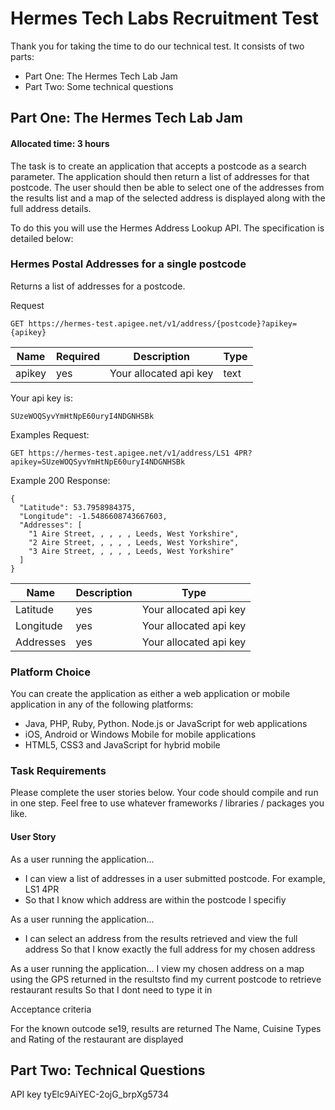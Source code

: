 # Hermes Tech Labs Recruitment Test

Thank you for taking the time to do our technical test. It consists of two parts:

* Part One: The Hermes Tech Lab Jam
* Part Two: Some technical questions

Part One: The Hermes Tech Lab Jam
------

#### Allocated time: 3 hours
The task is to create an application that accepts a postcode as a search parameter. The application should then return a list of addresses for that postcode. The user should then be able to select one of the addresses from the results list and a map of the selected address is displayed along with the full address details.

To do this you will use the Hermes Address Lookup API. The specification is detailed below:

### Hermes Postal Addresses for a single postcode

Returns a list of addresses for a postcode.

Request
```
GET https://hermes-test.apigee.net/v1/address/{postcode}?apikey={apikey}
```
| Name       | Required           | Description  |   Type |
| ------------- | ------------- | ----- | ----- |
| apikey      | yes | Your allocated api key | text |


Your api key is:

```
SUzeWOQSyvYmHtNpE60uryI4NDGNHSBk
```
Examples Request:
```
GET https://hermes-test.apigee.net/v1/address/LS1 4PR?apikey=SUzeWOQSyvYmHtNpE60uryI4NDGNHSBk
```
Example 200 Response:

```
{
  "Latitude": 53.7958984375,
  "Longitude": -1.5486608743667603,
  "Addresses": [
    "1 Aire Street, , , , , Leeds, West Yorkshire",
    "2 Aire Street, , , , , Leeds, West Yorkshire",
    "3 Aire Street, , , , , Leeds, West Yorkshire"
  ]
}
```
| Name       | Description      | Type  |  
| ------------- | ------------- | ----- | 
| Latitude      | yes | Your allocated api key | 
| Longitude     | yes | Your allocated api key | 
| Addresses      | yes | Your allocated api key |


### Platform Choice

You can create the application as either a web application or mobile application in any of the following platforms:

* Java, PHP, Ruby, Python. Node.js or JavaScript for web applications
* iOS, Android or Windows Mobile for mobile applications 
* HTML5, CSS3 and JavaScript for hybrid mobile

### Task Requirements

Please complete the user stories below.
Your code should compile and run in one step.
Feel free to use whatever frameworks / libraries / packages you like.

#### User Story

As a user running the application...
* I can view a list of addresses in a user submitted postcode. For example, LS1 4PR
* So that I know which address are within the postcode I specifiy

As a user running the application...
* I can select an address from the results retrieved and view the full address
So that I know exactly the full address for my chosen address

As a user running the application...
I view my chosen address on a map using the GPS returned in the resultsto find my current postcode to retrieve restaurant results
So that I dont need to type it in

Acceptance criteria

For the known outcode se19, results are returned
The Name, Cuisine Types and Rating of the restaurant are displayed

Part Two: Technical Questions
------


API key
tyElc9AiYEC-2ojG_brpXg5734
